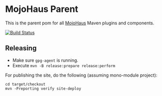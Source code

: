 # MojoHaus Parent

This is the parent pom for all [MojoHaus](http://www.mojohaus.org) Maven plugins and components.
 
[![Build Status](https://travis-ci.org/mojohaus/mojo-parent.svg?branch=master)](https://travis-ci.org/mojohaus/mojo-parent)

## Releasing

* Make sure `gpg-agent` is running.
* Execute `mvn -B release:prepare release:perform`

For publishing the site, do the following (assuming mono-module project):

```
cd target/checkout
mvn -Preporting verify site-deploy
```

